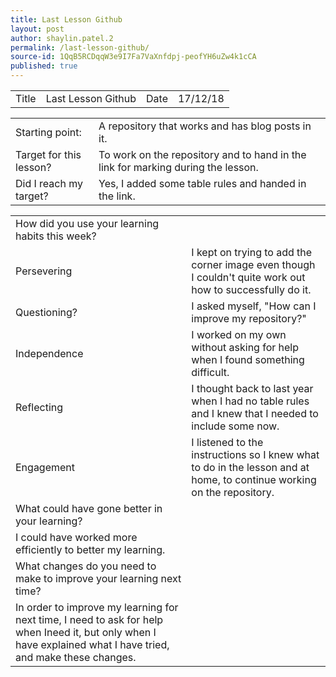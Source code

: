 ```yaml
---
title: Last Lesson Github
layout: post
author: shaylin.patel.2
permalink: /last-lesson-github/
source-id: 1QqB5RCDqqW3e9I7Fa7VaXnfdpj-peofYH6uZw4k1cCA
published: true
---
```

<table>
  <tr>
    <td>Title</td>
    <td>Last Lesson Github</td>
    <td>Date</td>
    <td>17/12/18</td>
  </tr>
</table>


<table>
  <tr>
    <td>Starting point:</td>
    <td>A repository that works and has blog posts in it.</td>
  </tr>
  <tr>
    <td>Target for this lesson?</td>
    <td>To work on the repository and to hand in the link for marking during the lesson.</td>
  </tr>
  <tr>
    <td>Did I reach my target? </td>
    <td>Yes, I added some table rules and handed in the link.</td>
  </tr>
</table>


<table>
  <tr>
    <td>How did you use your learning habits this week?</td>
    <td></td>
  </tr>
  <tr>
    <td>Persevering</td>
    <td>I kept on trying to add  the corner image even though I couldn't quite work out how to successfully do it.</td>
  </tr>
  <tr>
    <td>Questioning?</td>
    <td>I asked myself, "How can I improve my repository?"</td>
  </tr>
  <tr>
    <td>Independence</td>
    <td>I worked on my own without asking for help when I found something difficult.</td>
  </tr>
  <tr>
    <td>Reflecting</td>
    <td>I thought back to last year when I had no table rules and I knew that I needed to include some now.</td>
  </tr>
  <tr>
    <td>Engagement</td>
    <td>I listened to the instructions so I knew what to do in the lesson and at home, to continue working on the repository.</td>
  </tr>
  <tr>
    <td>What could have gone better in your learning?</td>
    <td></td>
  </tr>
  <tr>
    <td>I could have worked more efficiently to better my learning.</td>
    <td></td>
  </tr>
  <tr>
    <td>What changes do you need to make to improve your learning next time?</td>
    <td></td>
  </tr>
  <tr>
    <td>In order to improve my learning for next time, I need to ask for help when Ineed it, but only when I have explained what I have tried, and make these changes.</td>
    <td></td>
  </tr>
</table>


